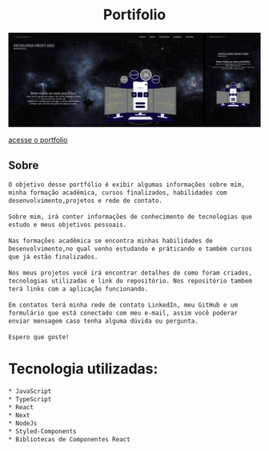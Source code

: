 <div align="center">
  <h1>Portifolio</h1>
  <img src="./public/img/portfolio.png" >
</div>

[acesse o portfolio ](https://portifolio-allesoares.vercel.app/)

## Sobre
    O objetivo desse portfólio é exibir algumas informações sobre mim, minha formação acadêmica, cursos finalizados, habilidades com desenvolvimento,projetos e rede de contato.

    Sobre mim, irá conter informações de conhecimento de tecnologias que estudo e meus objetivos pessoais.

    Nas formações acadêmica se encontra minhas habilidades de Desenvolvimento,no qual venho estudando e práticando e também cursos que já estão finalizados.

    Nos meus projetos você irá encontrar detalhes de como foram criados, tecnologias utilizadas e link do repositório. Nos repositório tambem terá links com a aplicação funcionando.

    Em contatos terá minha rede de contato LinkedIn, meu GitHub e um formulário que está conectado com meu e-mail, assim você poderar enviar mensagem caso tenha alguma dúvida ou pergunta.

    Espero que goste!

# Tecnologia utilizadas:

    * JavaScript
    * TypeScript
    * React
    * Next
    * NodeJs
    * Styled-Components
    * Bibliotecas de Componentes React
